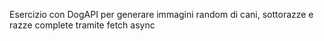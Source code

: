 Esercizio con DogAPI per generare immagini random di cani, sottorazze e razze complete tramite fetch async 
